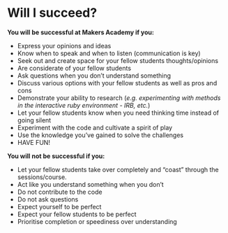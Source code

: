 # Will I succeed?

**You will be successful at Makers Academy if you:**

- Express your opinions and ideas 
- Know when to speak and when to listen (communication is key)
- Seek out and create space for your fellow students thoughts/opinions
- Are considerate of your fellow students
- Ask questions when you don’t understand something
- Discuss various options with your fellow students as well as pros and cons
- Demonstrate your ability to research (_e.g. experimenting with methods in the interactive ruby environment - IRB, etc._)
- Let your fellow students know when you need thinking time instead of going silent
- Experiment with the code and cultivate a spirit of play
- Use the knowledge you’ve gained to solve the challenges
- HAVE FUN!

**You will not be successful if you:**

- Let your fellow students take over completely and “coast” through the sessions/course.
- Act like you understand something when you don’t
- Do not contribute to the code
- Do not ask questions
- Expect yourself to be perfect
- Expect your fellow students to be perfect
- Prioritise completion or speediness over understanding

